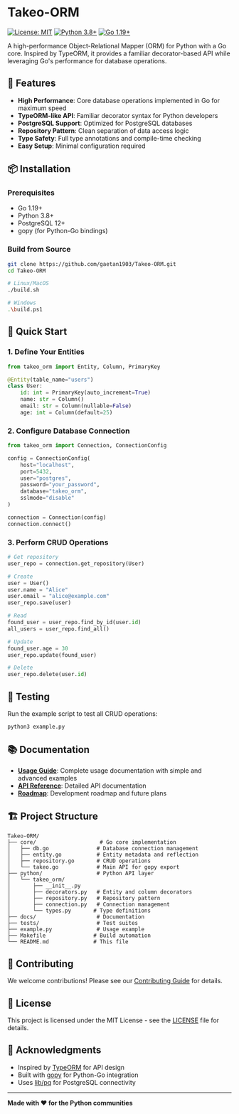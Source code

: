 
# Takeo-ORM

[![License: MIT](https://img.shields.io/badge/License-MIT-yellow.svg)](https://opensource.org/licenses/MIT)
[![Python 3.8+](https://img.shields.io/badge/python-3.8+-blue.svg)](https://www.python.org/downloads/)
[![Go 1.19+](https://img.shields.io/badge/go-1.19+-00ADD8.svg)](https://golang.org/)

A high-performance Object-Relational Mapper (ORM) for Python with a Go core. Inspired by TypeORM, it provides a familiar decorator-based API while leveraging Go's performance for database operations.

## 🚀 Features

- **High Performance**: Core database operations implemented in Go for maximum speed
- **TypeORM-like API**: Familiar decorator syntax for Python developers
- **PostgreSQL Support**: Optimized for PostgreSQL databases
- **Repository Pattern**: Clean separation of data access logic
- **Type Safety**: Full type annotations and compile-time checking
- **Easy Setup**: Minimal configuration required

## 📦 Installation

### Prerequisites

- Go 1.19+
- Python 3.8+
- PostgreSQL 12+
- gopy (for Python-Go bindings)

### Build from Source

```bash
git clone https://github.com/gaetan1903/Takeo-ORM.git
cd Takeo-ORM

# Linux/MacOS
./build.sh

# Windows
.\build.ps1
```

## 🚀 Quick Start

### 1. Define Your Entities

```python
from takeo_orm import Entity, Column, PrimaryKey

@Entity(table_name="users")
class User:
    id: int = PrimaryKey(auto_increment=True)
    name: str = Column()
    email: str = Column(nullable=False)
    age: int = Column(default=25)
```

### 2. Configure Database Connection

```python
from takeo_orm import Connection, ConnectionConfig

config = ConnectionConfig(
    host="localhost",
    port=5432,
    user="postgres",
    password="your_password",
    database="takeo_orm",
    sslmode="disable"
)

connection = Connection(config)
connection.connect()
```

### 3. Perform CRUD Operations

```python
# Get repository
user_repo = connection.get_repository(User)

# Create
user = User()
user.name = "Alice"
user.email = "alice@example.com"
user_repo.save(user)

# Read
found_user = user_repo.find_by_id(user.id)
all_users = user_repo.find_all()

# Update
found_user.age = 30
user_repo.update(found_user)

# Delete
user_repo.delete(user.id)
```

## 🧪 Testing

Run the example script to test all CRUD operations:

```bash
python3 example.py
```

## 📚 Documentation

- **[Usage Guide](docs/usage.md)**: Complete usage documentation with simple and advanced examples
- **[API Reference](docs/api.md)**: Detailed API documentation
- **[Roadmap](docs/roadmap.md)**: Development roadmap and future plans

## 🏗️ Project Structure

```
Takeo-ORM/
├── core/                    # Go core implementation
│   ├── db.go               # Database connection management
│   ├── entity.go           # Entity metadata and reflection
│   ├── repository.go       # CRUD operations
│   └── takeo.go            # Main API for gopy export
├── python/                 # Python API layer
│   └── takeo_orm/
│       ├── __init__.py
│       ├── decorators.py   # Entity and column decorators
│       ├── repository.py   # Repository pattern
│       ├── connection.py   # Connection management
│       └── types.py       # Type definitions
├── docs/                   # Documentation
├── tests/                  # Test suites
├── example.py              # Usage example
├── Makefile               # Build automation
└── README.md              # This file
```

## 🤝 Contributing

We welcome contributions! Please see our [Contributing Guide](CONTRIBUTING.md) for details.

## 📄 License

This project is licensed under the MIT License - see the [LICENSE](LICENSE) file for details.

## 🙏 Acknowledgments

- Inspired by [TypeORM](https://typeorm.io/) for API design
- Built with [gopy](https://github.com/go-python/gopy) for Python-Go integration
- Uses [lib/pq](https://github.com/lib/pq) for PostgreSQL connectivity

---

**Made with ❤️ for the Python communities**
